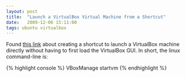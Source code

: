 ```yaml
---
layout: post
title:  "Launch a VirtualBox Virtual Machine from a Shortcut"
date:   2009-12-06 15:11:00
tags: ubuntu virtualbox
---
```


Found [this link](http://blarts.wordpress.com/2007/12/03/how-to-launch-a-virtualbox-virtual-machine-from-a-shortcut/) about creating a shortcut to launch a VirtualBox machine directly without having to first load the VirtualBox GUI.  In short, the linux command-line is:

{% highlight console %}
VBoxManage startvm <your virtual machine name>
{% endhighlight %}
